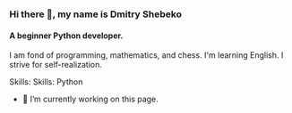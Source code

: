 ### Hi there 👋, my name is  Dmitry Shebeko
#### A beginner Python developer.
I am fond of programming, mathematics, and chess. I'm learning English. I strive for self-realization.

Skills: Skills: Python

- 🔭 I’m currently working on this page. 




